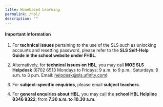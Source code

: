 ```yaml
---
title: Homebased Learning
permalink: /hbl/
description: ""
---
```

#### **Important Information**

1. For **technical issues** pertaining to the use of the SLS such as unlocking accounts and resetting password, please refer to the **SLS Self-Help Guide in the school website under FHBL**.

2. Alternatively, for **technical issues on HBL**, you may call **MOE SLS Helpdesk** (6702 6513 Mondays to Fridays: 9 a.m. to 9 p.m.; Saturdays: 9 a.m. to 3 p.m. Email: [helpdesk@sls.ufinity.com](helpdesk@sls.ufinity.com))

3. For **subject-specific enquiries**, please email **subject teachers**.

4. For **general enquiries about HBL**, you may call the **school HBL Helpline 8346 8322**, from **7.30 a.m. to 10.30 a.m.**
